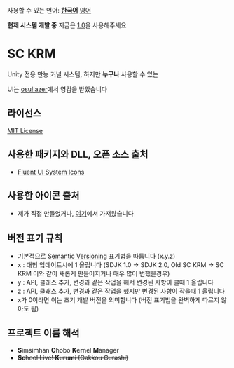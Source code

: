 사용할 수 있는 언어: [**한국어**](README.md) [영어](README-EN.md)

**현제 시스템 개발 중** 지금은 [1.0](https://github.com/SimsimhanChobo/SC-KRM-1.0/)을 사용해주세요

# SC KRM
Unity 전용 만능 커널 시스템, 하지만 **누구나** 사용할 수 있는

UI는 [osu!lazer](https://github.com/ppy/osu)에서 영감을 받았습니다

## 라이선스
[MIT License](https://opensource.org/licenses/MIT)

## 사용한 패키지와 DLL, 오픈 소스 출처
- [Fluent UI System Icons](https://github.com/microsoft/fluentui-system-icons)

## 사용한 아이콘 출처
- 제가 직접 만들었거나, [여기](https://github.com/microsoft/fluentui-system-icons)에서 가져왔습니다

## 버전 표기 규칙
- 기본적으로 [Semantic Versioning](https://semver.org/) 표기법을 따릅니다 (x.y.z)
- x : 대형 업데이트시에 1 올립니다 (SDJK 1.0 -> SDJK 2.0, Old SC KRM -> SC KRM 이와 같이 새롭게 만들어지거나 매우 많이 변했을경우)
- y : API, 클래스 추가, 변경과 같은 작업을 해서 변경된 사항이 클때 1 올립니다
- z : API, 클래스 추가, 변경과 같은 작업을 했지만 변경된 사항이 작을때 1 올립니다
- x가 0이라면 이는 초기 개발 버전을 의미합니다 (버전 표기법을 완벽하게 따르지 않아도 됨)

## 프로젝트 이름 해석
* **S**imsimhan **C**hobo **K**e**r**nel **M**anager
* ~~**Sc**hool Live! **K**u**r**u**m**i (Gakkou Gurashi)~~
